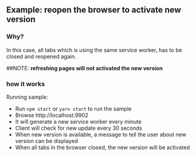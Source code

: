 ## Example: reopen the browser to activate new version

### Why?

In this case, all tabs which is using the same service worker, has to be closed and reopened again.

##NOTE:
**refreshing pages will not activated the new version**

### how it works

Running sample:
- Run `npm start` or `yarn start` to run the sample
- Browse http://localhost:9902
- It will generate a new service worker every minute
- Client will check for new update every 30 seconds
- When new version is available, a message to tell the user about new version can be displayed
- When all tabs in the browser closed, the new version will be activated

